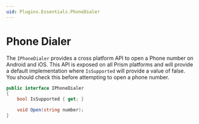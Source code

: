 ```yaml
---
uid: Plugins.Essentials.PhoneDialer
---
```


# Phone Dialer

The `IPhoneDialer` provides a cross platform API to open a Phone number on Android and iOS. This API is exposed on all Prism platforms and will provide a default implementation where `IsSupported` will provide a value of false. You should check this before attempting to open a phone number.

```cs
public interface IPhoneDialer
{
    bool IsSupported { get; }

    void Open(string number);
}
```